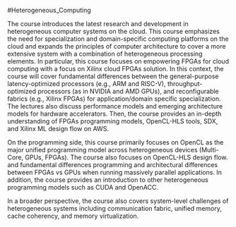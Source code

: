 #Heterogeneous_Computing

The course introduces the latest research and development in heterogeneous computer systems on the cloud. This course emphasizes the need for specialization and domain-specific computing platforms on the cloud and expands the principles of computer architecture to cover a more extensive system with a combination of heterogeneous processing elements. In particular, this course focuses on empowering FPGAs for cloud computing with a focus on Xilinx cloud FPGAs solution. In this context, the course will cover fundamental differences between the general-purpose latency-optimized processors (e.g., ARM and RISC-V), throughput-optimized processors (as in NVIDIA and AMD GPUs), and reconfigurable fabrics (e.g., Xilinx FPGAs) for application/domain specific specialization. The lectures also discuss performance models and emerging architecture models for hardware accelerators. Then, the course provides an in-depth understanding of FPGAs programming models, OpenCL-HLS tools, SDX, and Xilinx ML design flow on AWS.

On the programming side, this course primarily focuses on OpenCL as the major unified programming model across heterogeneous devices (Multi-Core, GPUs, FPGAs). The course also focuses on OpenCL-HLS design flow. and fundamental differences programming and architectural differences between FPGAs vs GPUs when running massively parallel applications.  In addition, the course provides an introduction to other heterogeneous programming models such as CUDA and OpenACC.

In a broader perspective, the course also covers system-level challenges of heterogeneous systems including communication fabric, unified memory, cache coherency, and memory virtualization.
